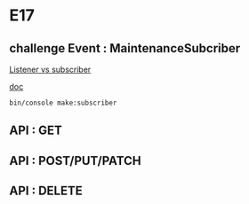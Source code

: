 # E17

## challenge Event : MaintenanceSubcriber

[Listener vs subscriber](https://symfony.com/doc/5.4/event_dispatcher.html#listeners-or-subscribers)

[doc](https://symfony.com/doc/5.4/event_dispatcher.html#creating-an-event-subscriber)

```bash
bin/console make:subscriber
```

## API : GET

## API : POST/PUT/PATCH

## API : DELETE
